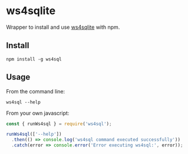 # ws4sqlite

Wrapper to install and use [ws4sqlite](https://github.com/proofrock/ws4sqlite) with npm.

## Install

```
npm install -g ws4sql
```

## Usage

From the command line:

```
ws4sql --help
```

From your own javascript:

```js
const { runWs4sql } = require('ws4sql');

runWs4sql(['--help'])
  .then(() => console.log('ws4sql command executed successfully'))
  .catch(error => console.error('Error executing ws4sql:', error));
```

